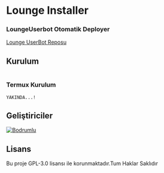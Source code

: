 # Lounge Installer

### LoungeUserbot Otomatik Deployer

[Lounge UserBot Reposu](https://github.com/bodrumlubebek/loungeuserbot)

## Kurulum
```YAKINDA...!
```

### Termux Kurulum

``` YAKINDA...! ```

## Geliştiriciler

[![Bodrumlu](https://avatars.githubusercontent.com/u/77246283?v=4)](https://t.me/loungesupport)

## Lisans
Bu proje GPL-3.0 lisansı ile korunmaktadır.Tum Haklar Saklıdır

